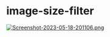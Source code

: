 # image-size-filter


[![Screenshot-2023-05-18-201106.png](https://i.postimg.cc/5tgQWxqM/Screenshot-2023-05-18-201106.png)](https://postimg.cc/gww2vbTM)
